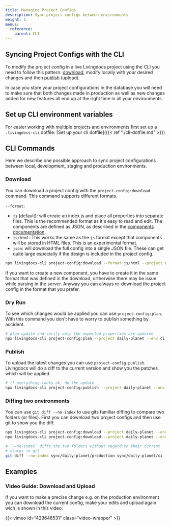 ```yaml
---
title: Managing Project Configs
description: Sync project configs between environments
weight: 1
menus:
  reference:
    parent: CLI
---
```


## Syncing Project Configs with the CLI

To modify the project config in a live Livingdocs project using the CLI you need to follow this pattern:
[download](#download), modify locally with your desired changes and then [publish](#publish) (upload).

In case you store your project configurations in the database you will need
to make sure that both changes made in production as well as new changes added
for new features all end up at the right time in all your environments.

## Set up CLI environment variables

For easier working with multiple projects and environments first set up
a `.livingdocs-cli` dotfile: [Set up your cli dotfile]({{< ref "./cli-dotfile.md" >}})

## CLI Commands

Here we describe one possible approach to sync project configurations
between local, development, staging and production environments.

### Download

You can download a project config with the `project-config:download` command. This command supports different formats.

`--format`:

* `js` (default): will create an index.js and place all properties into separate files. This is the recommended format as it's easy to read and edit. The components are defined as JSON, as described in the [components documentation](../project-config/components.md).
* `js/html`: This works the same as the `js` format except that components will be stored in HTML files. This is an experimental format.
* `json`: will download the full config into a single JSON file. These can get quite large especially if the design is included in the project config.

```sh
npx livingdocs-cli project-config:download --format js/html --project daily-planet --env production
```

If you want to create a new component, you have to create it in the same format that was defined in the download, ortherwise there may be issue while parsing in the server.
Anyway you can always re-download the project config in the format that you prefer.

### Dry Run

To see which changes would be applied you can use `project-config:plan`. With this command you don't have to worry to publish something by accident.

```sh
# plan update and verify only the expected properties are updated
npx livingdocs-cli project-config:plan --project daily-planet --env ci
```

### Publish

To upload the latest changes you can use `project-config:publish`. Livingdocs will do a diff to the current version and show you the patches which will be applied.

```sh
# if everything looks ok, do the update
npx livingdocs-cli project-config:publish --project daily-planet --env production
```

### Diffing two environments

You can use `git diff --no-index` to use gits familiar diffing to compare two folders (or files).
First you can download two project configs and then use git to show you the diff.

```sh
npx livingdocs-cli project-config:download --project daily-planet --env ci
npx livingdocs-cli project-config:download --project daily-planet --env production

# `--no-index` diffs the two folders without regard to their current
# status in git
git diff --no-index sync/daily-planet/production sync/daily-planet/ci
```

## Examples

### Video Guide: Download and Upload

If you want to make a precise change e.g. on the production environment you can download the current config, make your edits and upload again wich is shown in this video:

{{< vimeo id="429648531" class="video-wrapper" >}}
